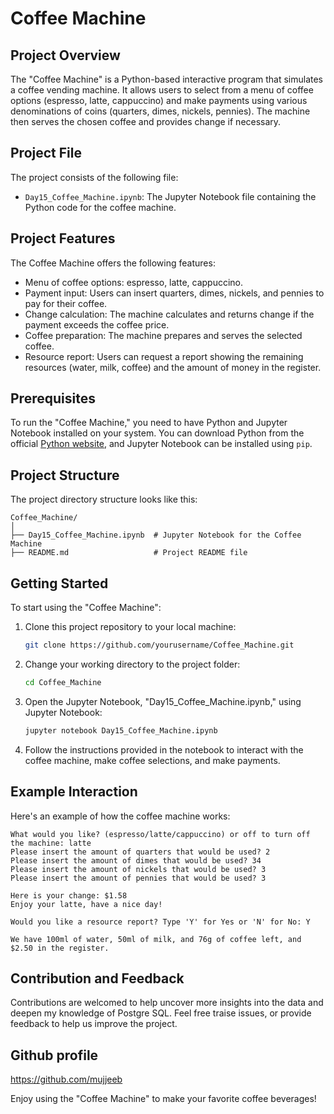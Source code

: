 # Coffee Machine

## Project Overview

The "Coffee Machine" is a Python-based interactive program that simulates a coffee vending machine. It allows users to select from a menu of coffee options (espresso, latte, cappuccino) and make payments using various denominations of coins (quarters, dimes, nickels, pennies). The machine then serves the chosen coffee and provides change if necessary.

## Project File

The project consists of the following file:

- `Day15_Coffee_Machine.ipynb`: The Jupyter Notebook file containing the Python code for the coffee machine.

## Project Features

The Coffee Machine offers the following features:

- Menu of coffee options: espresso, latte, cappuccino.
- Payment input: Users can insert quarters, dimes, nickels, and pennies to pay for their coffee.
- Change calculation: The machine calculates and returns change if the payment exceeds the coffee price.
- Coffee preparation: The machine prepares and serves the selected coffee.
- Resource report: Users can request a report showing the remaining resources (water, milk, coffee) and the amount of money in the register.

## Prerequisites

To run the "Coffee Machine," you need to have Python and Jupyter Notebook installed on your system. You can download Python from the official [Python website](https://www.python.org/downloads), and Jupyter Notebook can be installed using `pip`.

## Project Structure

The project directory structure looks like this:

```
Coffee_Machine/
│
├── Day15_Coffee_Machine.ipynb  # Jupyter Notebook for the Coffee Machine
├── README.md                   # Project README file
```

## Getting Started

To start using the "Coffee Machine":

1. Clone this project repository to your local machine:

   ```bash
   git clone https://github.com/yourusername/Coffee_Machine.git
   ```

2. Change your working directory to the project folder:

   ```bash
   cd Coffee_Machine
   ```

3. Open the Jupyter Notebook, "Day15_Coffee_Machine.ipynb," using Jupyter Notebook:

   ```bash
   jupyter notebook Day15_Coffee_Machine.ipynb
   ```

4. Follow the instructions provided in the notebook to interact with the coffee machine, make coffee selections, and make payments.

## Example Interaction

Here's an example of how the coffee machine works:

```plaintext
What would you like? (espresso/latte/cappuccino) or off to turn off the machine: latte
Please insert the amount of quarters that would be used? 2
Please insert the amount of dimes that would be used? 34
Please insert the amount of nickels that would be used? 3
Please insert the amount of pennies that would be used? 3

Here is your change: $1.58
Enjoy your latte, have a nice day!

Would you like a resource report? Type 'Y' for Yes or 'N' for No: Y

We have 100ml of water, 50ml of milk, and 76g of coffee left, and $2.50 in the register.
```


## Contribution and Feedback

Contributions are welcomed to help uncover more insights into the data and deepen my knowledge of Postgre SQL. Feel free traise issues, or provide feedback to help us improve the project.


## Github profile
https://github.com/mujjeeb

Enjoy using the "Coffee Machine" to make your favorite coffee beverages!
